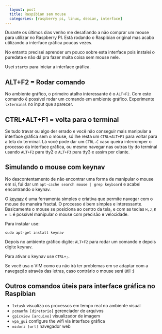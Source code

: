 ```yaml
---
  layout: post
  title: Raspibian sem mouse
  categories: [raspberry pi, linux, debian, interface]
---
```


Durante os últimos dias venho me desafiando a não comprar um mouse para utilizar no Raspberry PI. Está rodando o Raspibian original mas acabo utilizando a interface gráfica poucas vezes.

No entanto precisei aprender um pouco sobre esta interface pois instalei o puredata e não dá pra fazer muita coisa sem mouse nele.

Usei ``startx`` para iniciar a interface gráfica.

 
## ALT+F2 = Rodar comando

No ambiente gráfico, o primeiro atalho interessante é o ``ALT+F2``. Com este comando é possível rodar um comando em ambiente gráfico. Experimente ``lxterminal`` no input que aparecer.

## CTRL+ALT+F1 = volta para o terminal

 Se tudo travar ou algo der errado e você não conseguir mais manipular a interface gráfica sem o mouse, só lhe resta um ``CTRL+ALT+F1`` para voltar para a tela do terminal. Lá você pode dar um ``CTRL-C`` caso queira interromper o processo da interface gráfica, ou mesmo navegar nas outras tty do terminal usando ``ALT+F2`` para tty2 e ``ALT+F3`` para tty3 e assim por diante.

## Simulando o mouse com keynav

No descontentamento de não encontrar uma forma de manipular o mouse em si, fui dar um ``apt-cache search mouse | grep keyboard`` e acabei encontrando o keynav.

O [keynav](http://man.cx/keynav "keynav") é uma ferramenta simples e criativa que permite navegar com o mouse de maneira fractal. O processo é bem simples e interessante. Basicamente o mouse se posiciona ao centro da tela, e com as teclas ``H,J,K e L`` é possível manipular o mouse com precisão e velocidade.

Para instalar use:

    sudo apt-get install keynav

Depois no ambiente gráfico digite: ``ALT+F2`` para rodar um comando e depois digite keynav.

Para ativar o keynav use ``CTRL+;``.

Se você usa o VIM como eu não irá ter problemas em se adaptar com a navegação através das letras, caso contrário o mouse será útil :)

## Outros comandos úteis para interface gráfica no Raspibian

* ``lxtask`` visualiza os processos em tempo real no ambiente visual
* ``pcmanfm [diretorio]`` gerenciador de arquivos
* ``gpicview [arquivo]`` visualizador de imagem
* ``wpa_gui`` configure the wifi via interface gráfica
* ``midori [url]`` navegador web


